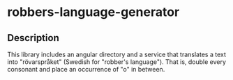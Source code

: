 # robbers-language-generator

## Description

This library includes an angular directory and a service that translates a text into "rövarspråket" (Swedish for "robber's language"). That is, double every consonant and place an occurrence of "o" in between.